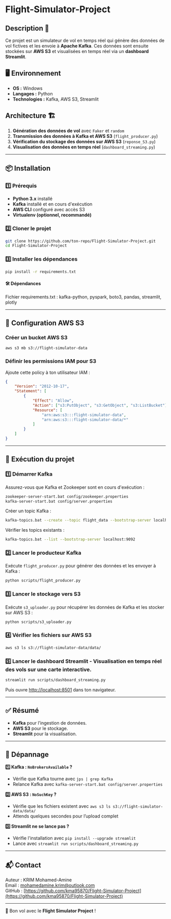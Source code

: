 # Flight-Simulator-Project

## Description 📌
Ce projet est un simulateur de vol en temps réel qui génère des données de vol fictives et les envoie à **Apache Kafka**. Ces données sont ensuite stockées sur **AWS S3** et visualisées en temps réel via un **dashboard Streamlit**.

## 🖥️ Environnement
- **OS :** Windows
- **Langages :** Python
- **Technologies :** Kafka, AWS S3, Streamlit


## Architecture 🏗️
1. **Génération des données de vol** avec `Faker` et `random`
2. **Transmission des données à Kafka et AWS S3** (`flight_producer.py`)
3. **Vérification du stockage des données sur AWS S3** (`reponse_S3.py`)
4. **Visualisation des données en temps réel** (`dashboard_streaming.py`)

---

## 📦 Installation
### **1️⃣ Prérequis**
- **Python 3.x** installé
- **Kafka** installé et en cours d'exécution
- **AWS CLI** configuré avec accès S3
- **Virtualenv (optionnel, recommandé)**

### **2️⃣ Cloner le projet**
```bash
git clone https://github.com/ton-repo/Flight-Simulator-Project.git
cd Flight-Simulator-Project
```

### **3️⃣ Installer les dépendances**
```bash
pip install -r requirements.txt
```
#### 🛠 Dépendances
Fichier requirements.txt :
kafka-python,
pyspark,
boto3,
pandas,
streamlit,
plotly

---

## 📌 Configuration AWS S3
### **Créer un bucket AWS S3**
```bash
aws s3 mb s3://flight-simulator-data
```

### **Définir les permissions IAM pour S3**
Ajoute cette policy à ton utilisateur IAM :
```json
{
    "Version": "2012-10-17",
    "Statement": [
        {
            "Effect": "Allow",
            "Action": ["s3:PutObject", "s3:GetObject", "s3:ListBucket"],
            "Resource": [
                "arn:aws:s3:::flight-simulator-data",
                "arn:aws:s3:::flight-simulator-data/*"
            ]
        }
    ]
}
```
---

## 🚀 Exécution du projet

### **1️⃣ Démarrer Kafka**
Assurez-vous que Kafka et Zookeeper sont en cours d'exécution :
```bash
zookeeper-server-start.bat config/zookeeper.properties
kafka-server-start.bat config/server.properties
```
Créer un topic Kafka :
```bash
kafka-topics.bat --create --topic flight_data --bootstrap-server localhost:9092
```
Vérifier les topics existants :
```bash
kafka-topics.bat --list --bootstrap-server localhost:9092
```

### **2️⃣ Lancer le producteur Kafka**
Exécute `flight_producer.py` pour générer des données et les envoyer à Kafka :
```bash
python scripts/flight_producer.py
```

### **3️⃣ Lancer le stockage vers S3**
Exécute `s3_uploader.py` pour récupérer les données de Kafka et les stocker sur AWS S3 :
```bash
python scripts/s3_uploader.py
```

### **4️⃣ Vérifier les fichiers sur AWS S3**
```bash
aws s3 ls s3://flight-simulator-data/data/
```

### **5️⃣ Lancer le dashboard Streamlit - Visualisation en temps réel des vols sur une carte interactive.**
```bash
streamlit run scripts/dashboard_streaming.py
```
Puis ouvre [http://localhost:8501](http://localhost:8501) dans ton navigateur.

---

## ✅ Résumé
- **Kafka** pour l’ingestion de données.
- **AWS S3** pour le stockage.
- **Streamlit** pour la visualisation.


---

## 🔧 Dépannage
**1️⃣ Kafka : `NoBrokersAvailable` ?**
- Vérifie que Kafka tourne avec `jps | grep Kafka`
- Relance Kafka avec `kafka-server-start.bat config/server.properties`

**2️⃣ AWS S3 : `NoSuchKey` ?**
- Vérifie que les fichiers existent avec `aws s3 ls s3://flight-simulator-data/data/`
- Attends quelques secondes pour l’upload complet

**3️⃣ Streamlit ne se lance pas ?**
- Vérifie l'installation avec `pip install --upgrade streamlit`
- Lance avec `streamlit run scripts/dashboard_streaming.py`


---

## 📬 Contact
Auteur : KRIM Mohamed-Amine  
Email : mohamedamine.krim@outlook.com  
GitHub : [https://github.com/kma95870/Flight-Simulator-Project](https://github.com/kma95870/Flight-Simulator-Project)

---
🚀 Bon vol avec le **Flight Simulator Project** !
